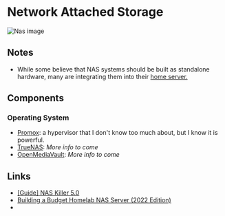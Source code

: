 # Network Attached Storage

![Nas image](https://cdn.mos.cms.futurecdn.net/qc9Ua9r8zzxwcvP9G2pYh6-1920-80.jpg.webp)

## Notes
- While some believe that NAS systems should be built as standalone hardware, many are integrating them into their [home server.](../home-server)

## Components
### Operating System
- [Promox](https://www.proxmox.com/en/): a hypervisor that I don't know too much about, but I know it is powerful.
- [TrueNAS](https://www.truenas.com): *More info to come*
- [OpenMediaVault](https://www.openmediavault.org): *More info to come*

## Links

- [[Guide] NAS Killer 5.0](https://forums.serverbuilds.net/t/guide-nas-killer-5-0/3072)
- [Building a Budget Homelab NAS Server (2022 Edition)](https://mtlynch.io/budget-nas/)
- 